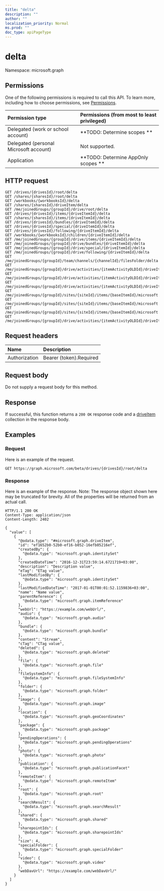 ```yaml
---
title: "delta"
description: ""
author: ""
localization_priority: Normal
ms.prod: ""
doc_type: apiPageType
---
```


# delta

Namespace: microsoft.graph



## Permissions
One of the following permissions is required to call this API. To learn more, including how to choose permissions, see [Permissions](/concepts/permissions-reference.md).

|Permission type|Permissions (from most to least privileged)|
|:---|:---|
|Delegated (work or school account)|**TODO: Determine scopes **|
|Delegated (personal Microsoft account)|Not supported.|
|Application|**TODO: Determine AppOnly scopes **|

## HTTP request
<!-- {
  "blockType": "ignored"
}
-->
``` http
GET /drives/{drivesId}/root/delta
GET /shares/{sharesId}/root/delta
GET /workbooks/{workbooksId}/delta
GET /shares/{sharesId}/driveItem/delta
GET /me/joinedGroups/{groupId}/drive/root/delta
GET /drives/{drivesId}/items/{driveItemId}/delta
GET /shares/{sharesId}/items/{driveItemId}/delta
GET /drives/{drivesId}/bundles/{driveItemId}/delta
GET /drives/{drivesId}/special/{driveItemId}/delta
GET /drives/{drivesId}/following/{driveItemId}/delta
GET /workbooks/{workbooksId}/children/{driveItemId}/delta
GET /me/joinedGroups/{groupId}/drive/items/{driveItemId}/delta
GET /me/joinedGroups/{groupId}/drive/bundles/{driveItemId}/delta
GET /me/joinedGroups/{groupId}/drive/special/{driveItemId}/delta
GET /me/joinedGroups/{groupId}/drive/following/{driveItemId}/delta
GET /me/joinedGroups/{groupId}/team/channels/{channelId}/filesFolder/delta
GET /me/joinedGroups/{groupId}/drive/activities/{itemActivityOLDId}/driveItem/delta
GET /me/joinedGroups/{groupId}/drive/activities/{itemActivityOLDId}/driveItem/listItem/driveItem/delta
GET /me/joinedGroups/{groupId}/drive/activities/{itemActivityOLDId}/driveItem/children/{driveItemId}/delta
GET /me/joinedGroups/{groupId}/sites/{siteId}/items/{baseItemId}/microsoft.graph.sharedDriveItem/root/delta
GET /me/joinedGroups/{groupId}/sites/{siteId}/items/{baseItemId}/microsoft.graph.sharedDriveItem/driveItem/delta
GET /me/joinedGroups/{groupId}/sites/{siteId}/items/{baseItemId}/microsoft.graph.sharedDriveItem/items/{driveItemId}/delta
GET /me/joinedGroups/{groupId}/drive/activities/{itemActivityOLDId}/driveItem/analytics/itemActivityStats/{itemActivityStatId}/activities/{itemActivityId}/driveItem/delta
```

## Request headers
|Name|Description|
|:---|:---|
|Authorization|Bearer {token}.Required|

## Request body
Do not supply a request body for this method.

## Response
If successful, this function returns a `200 OK` response code and a [driveItem](../resources/driveitem.md) collection in the response body.

## Examples

### Request
Here is an example of the request.
<!-- {
  "blockType": "request",
  "name": "driveitem_delta"
}
-->
``` http
GET https://graph.microsoft.com/beta/drives/{drivesId}/root/delta
```

### Response
Here is an example of the response. Note: The response object shown here may be truncated for brevity. All of the properties will be returned from an actual call.
<!-- {
  "blockType": "response",
  "truncated": true,
  "@odata.type": "collection(microsoft.graph.driveitem)"
}
-->
``` http
HTTP/1.1 200 OK
Content-Type: application/json
Content-Length: 2402

{
  "value": [
    {
      "@odata.type": "#microsoft.graph.driveItem",
      "id": "ef1652b0-52b0-ef16-b052-16efb05216ef",
      "createdBy": {
        "@odata.type": "microsoft.graph.identitySet"
      },
      "createdDateTime": "2016-12-31T23:59:14.6721719+03:00",
      "description": "Description value",
      "eTag": "ETag value",
      "lastModifiedBy": {
        "@odata.type": "microsoft.graph.identitySet"
      },
      "lastModifiedDateTime": "2017-01-01T00:01:52.1159836+03:00",
      "name": "Name value",
      "parentReference": {
        "@odata.type": "microsoft.graph.itemReference"
      },
      "webUrl": "https://example.com/webUrl/",
      "audio": {
        "@odata.type": "microsoft.graph.audio"
      },
      "bundle": {
        "@odata.type": "microsoft.graph.bundle"
      },
      "content": "Stream",
      "cTag": "CTag value",
      "deleted": {
        "@odata.type": "microsoft.graph.deleted"
      },
      "file": {
        "@odata.type": "microsoft.graph.file"
      },
      "fileSystemInfo": {
        "@odata.type": "microsoft.graph.fileSystemInfo"
      },
      "folder": {
        "@odata.type": "microsoft.graph.folder"
      },
      "image": {
        "@odata.type": "microsoft.graph.image"
      },
      "location": {
        "@odata.type": "microsoft.graph.geoCoordinates"
      },
      "package": {
        "@odata.type": "microsoft.graph.package"
      },
      "pendingOperations": {
        "@odata.type": "microsoft.graph.pendingOperations"
      },
      "photo": {
        "@odata.type": "microsoft.graph.photo"
      },
      "publication": {
        "@odata.type": "microsoft.graph.publicationFacet"
      },
      "remoteItem": {
        "@odata.type": "microsoft.graph.remoteItem"
      },
      "root": {
        "@odata.type": "microsoft.graph.root"
      },
      "searchResult": {
        "@odata.type": "microsoft.graph.searchResult"
      },
      "shared": {
        "@odata.type": "microsoft.graph.shared"
      },
      "sharepointIds": {
        "@odata.type": "microsoft.graph.sharepointIds"
      },
      "size": 4,
      "specialFolder": {
        "@odata.type": "microsoft.graph.specialFolder"
      },
      "video": {
        "@odata.type": "microsoft.graph.video"
      },
      "webDavUrl": "https://example.com/webDavUrl/"
    }
  ]
}
```

